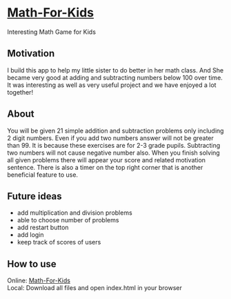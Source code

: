 # [Math-For-Kids](https://muhammadolim.github.io/Math-For-Kids)
Interesting Math Game for Kids
## Motivation
I build this app to help my little sister to do better in her math class. And She became very good at adding and subtracting numbers below 100 over time. It was interesting as well as very useful project and we have enjoyed a lot together!
## About
You will be given 21 simple addition and subtraction problems only including 2 digit numbers. Even if you add two numbers answer will not be greater than 99. It is because these exercises are for 2-3 grade pupils. Subtracting two numbers will not cause negative number also.
When you finish solving all given problems there will appear your score and related motivation sentence.
There is also a timer on the top right corner that is another beneficial feature to use.
## Future ideas
- add multiplication and division problems
- able to choose number of problems
- add restart button
- add login
- keep track of scores of users
## How to use
Online: [Math-For-Kids](https://muhammadolim.github.io/Math-For-Kids) <br />
Local: Download all files and open index.html in your browser
